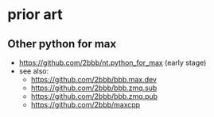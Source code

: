 # prior art


## Other python for max


- https://github.com/2bbb/nt.python_for_max (early stage)
- see also:
	- https://github.com/2bbb/bbb.max.dev
	- https://github.com/2bbb/bbb.zmq.sub
	- https://github.com/2bbb/bbb.zmq.pub
	- https://github.com/2bbb/maxcpp


